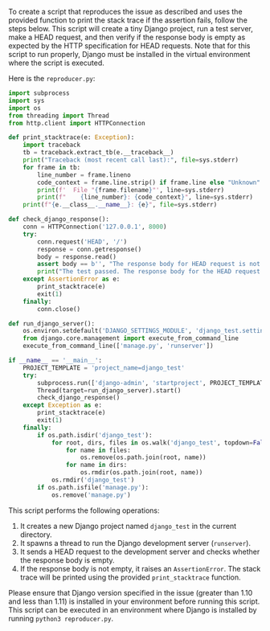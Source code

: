 To create a script that reproduces the issue as described and uses the provided function to print the stack trace if the assertion fails, follow the steps below. This script will create a tiny Django project, run a test server, make a HEAD request, and then verify if the response body is empty as expected by the HTTP specification for HEAD requests. Note that for this script to run properly, Django must be installed in the virtual environment where the script is executed.

Here is the `reproducer.py`:

```python
import subprocess
import sys
import os
from threading import Thread
from http.client import HTTPConnection

def print_stacktrace(e: Exception):
    import traceback
    tb = traceback.extract_tb(e.__traceback__)
    print("Traceback (most recent call last):", file=sys.stderr)
    for frame in tb:
        line_number = frame.lineno
        code_context = frame.line.strip() if frame.line else "Unknown"
        print(f'  File "{frame.filename}"', line=sys.stderr)
        print(f"    {line_number}: {code_context}", line=sys.stderr)
    print(f"{e.__class__.__name__}: {e}", file=sys.stderr)

def check_django_response():
    conn = HTTPConnection('127.0.0.1', 8000)
    try:
        conn.request('HEAD', '/')
        response = conn.getresponse()
        body = response.read()
        assert body == b'', "The response body for HEAD request is not empty."
        print("The test passed. The response body for the HEAD request is empty as expected.")
    except AssertionError as e:
        print_stacktrace(e)
        exit(1)
    finally:
        conn.close()

def run_django_server():
    os.environ.setdefault('DJANGO_SETTINGS_MODULE', 'django_test.settings')
    from django.core.management import execute_from_command_line
    execute_from_command_line(['manage.py', 'runserver'])

if __name__ == '__main__':
    PROJECT_TEMPLATE = 'project_name=django_test'
    try:
        subprocess.run(['django-admin', 'startproject', PROJECT_TEMPLATE, '.'], check=True)
        Thread(target=run_django_server).start()
        check_django_response()
    except Exception as e:
        print_stacktrace(e)
        exit(1)
    finally:
        if os.path.isdir('django_test'):
            for root, dirs, files in os.walk('django_test', topdown=False):
                for name in files:
                    os.remove(os.path.join(root, name))
                for name in dirs:
                    os.rmdir(os.path.join(root, name))
            os.rmdir('django_test')
        if os.path.isfile('manage.py'):
            os.remove('manage.py')
```

This script performs the following operations:
1. It creates a new Django project named `django_test` in the current directory.
2. It spawns a thread to run the Django development server (`runserver`).
3. It sends a HEAD request to the development server and checks whether the response body is empty.
4. If the response body is not empty, it raises an `AssertionError`. The stack trace will be printed using the provided `print_stacktrace` function.

Please ensure that Django version specified in the issue (greater than 1.10 and less than 1.11) is installed in your environment before running this script. This script can be executed in an environment where Django is installed by running `python3 reproducer.py`.